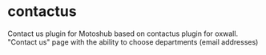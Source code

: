 # contactus
Contact us plugin for Motoshub based on contactus plugin for oxwall. "Contact us" page with the ability to choose departments (email addresses)
